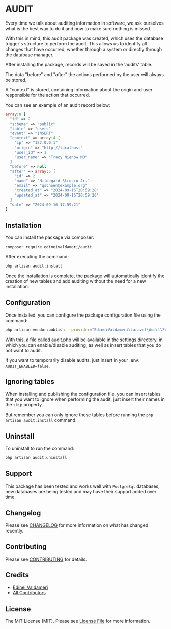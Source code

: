 # AUDIT

Every time we talk about auditing information in software, we ask ourselves what is the best way to do it and how to make sure nothing is missed.

With this in mind, this audit package was created, which uses the database trigger's structure to perform the audit. This allows us to identify all changes that have occurred, whether through a system or directly through the database manager.

After installing the package, records will be saved in the 'audits' table.

The data "before" and "after" the actions performed by the user will always be stored.

A "context" is stored, containing information about the origin and user responsible for the action that occurred.

You can see an example of an audit record below:

```php
array:8 [
  "id" => 2
  "schema" => "public"
  "table" => "users"
  "event" => "INSERT"
  "context" => array:4 [
    "ip" => "127.0.0.1"
    "origin" => "http://localhost"
    "user_id" => 1
    "user_name" => "Tracy Nienow MD"
  ]
  "before" => null
  "after" => array:5 [
    "id" => 2
    "name" => "Hildegard Strosin Jr."
    "email" => "qschoen@example.org"
    "created_at" => "2024-09-16T20:59:20"
    "updated_at" => "2024-09-16T20:59:20"
  ]
  "date" => "2024-09-16 17:59:21"
]
```

## Installation

You can install the package via composer:

```bash
composer require edineivaldameri/audit
```

After executing the command:
```bash
php artisan audit:install
```

Once the installation is complete, the package will automatically identify the creation of new tables and add auditing without the need for a new installation.

## Configuration
Once installed, you can configure the package configuration file using the command:

```bash
php artisan vendor:publish --provider="EdineiValdameri\Laravel\Audit\Providers\AuditServiceProvider" --tag='config'
```

With this, a file called audit.php will be available in the settings directory, in which you can enable/disable auditing, as well as insert tables that you do not want to audit.

If you want to temporarily disable audits, just insert in your .env: `AUDIT_ENABLED=false`.

## Ignoring tables
When installing and publishing the configuration file, you can insert tables that you want to ignore when performing the audit, just insert their names in the `skip` property.

But remember you can only ignore these tables before running the `php artisan audit:install` command.

## Uninstall
To uninstall to run the command:

```bash
php artisan audit:uninstall
```

## Support
This package has been tested and works well with `PostgreSql` databases, new databases are being tested and may have their support added over time.

## Changelog

Please see [CHANGELOG](CHANGELOG.md) for more information on what has changed recently.

## Contributing

Please see [CONTRIBUTING](CONTRIBUTING.md) for details.

## Credits

- [Edinei Valdameri](https://github.com/edineivaldameri)
- [All Contributors](../../contributors)

## License

The MIT License (MIT). Please see [License File](LICENSE.md) for more information.
